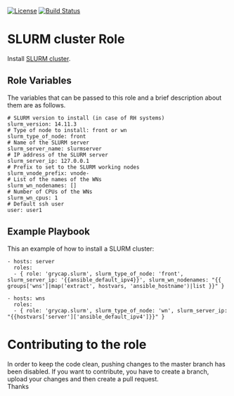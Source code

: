 [![License](https://img.shields.io/badge/license-Apache%202-blue.svg)](https://www.apache.org/licenses/LICENSE-2.0)
[![Build Status](https://travis-ci.org/grycap/ansible-role-slurm.svg?branch=master)](https://travis-ci.org/grycap/ansible-role-slurm)

SLURM cluster Role
=======================

Install [SLURM cluster](http://slurm.schedmd.com/).

Role Variables
--------------

The variables that can be passed to this role and a brief description about them are as follows.

	# SLURM version to install (in case of RH systems)
	slurm_version: 14.11.3
	# Type of node to install: front or wn
	slurm_type_of_node: front
	# Name of the SLURM server
	slurm_server_name: slurmserver
	# IP address of the SLURM server
	slurm_server_ip: 127.0.0.1
	# Prefix to set to the SLURM working nodes
	slurm_vnode_prefix: vnode-
	# List of the names of the WNs
	slurm_wn_nodenames: []
	# Number of CPUs of the WNs
	slurm_wn_cpus: 1
	# Default ssh user
	user: user1

Example Playbook
----------------

This an example of how to install a SLURM cluster:

    - hosts: server
      roles:
      - { role: 'grycap.slurm', slurm_type_of_node: 'front', slurm_server_ip: '{{ansible_default_ipv4}}', slurm_wn_nodenames: "{{ groups['wns']|map('extract', hostvars, 'ansible_hostname')|list }}" }

    - hosts: wns
      roles:
      - { role: 'grycap.slurm', slurm_type_of_node: 'wn', slurm_server_ip: "{{hostvars['server']['ansible_default_ipv4']}}" }

Contributing to the role
========================
In order to keep the code clean, pushing changes to the master branch has been disabled. If you want to contribute, you have to create a branch, upload your changes and then create a pull request.  
Thanks
